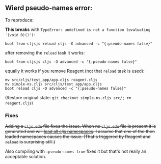 ## Wierd pseudo-names error:

To reproduce:

**This breaks** with `TypeError: undefined is not a function (evaluating '(void 0)()')`:

```
boot from-cljsjs reload cljs -O advanced -c "{:pseudo-names false}"
```

after removing the `reload` task it works:

```
boot from-cljsjs cljs -O advanced -c "{:pseudo-names false}"
```

equally it works if you remove Reagent (not that `reload` task is used):

```
mv src/cljs/test_app/app.cljs reagent.cljs
mv simple-ns.cljs src/cljs/test_app/app.cljs
boot reload cljs -O advanced -c "{:pseudo-names false}"
```

(Restore original state: `git checkout simple-ns.cljs src/; rm reagent.cljs`)

### Fixes

<strike>Adding a `cljs.edn` file fixes the issue. When no `cljs.edn` file is present
it is generated and will [load all cljs namespaces](https://github.com/adzerk/boot-cljs/blob/master/src/adzerk/boot_cljs.clj#L77-L78).
I assume that one of the then loaded namespaces causes the issue.
(That's triggered by Reagent and `reload` is surprising still.)</strike>

Also compiling with `:pseudo-names true` fixes it but that's not
really an acceptable solution.
